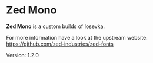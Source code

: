 # Zed Mono

**Zed Mono** is a custom builds of Iosevka.

For more information have a look at the upstream website: https://github.com/zed-industries/zed-fonts

Version: 1.2.0
